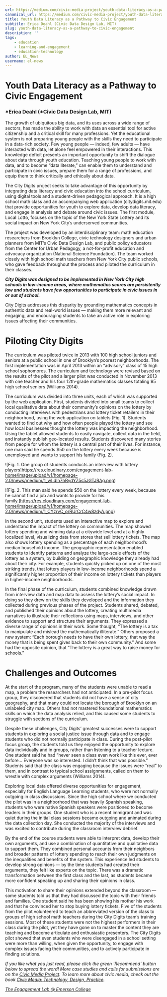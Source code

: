 ```yaml
---
url: https://medium.com/civic-media-project/youth-data-literacy-as-a-pathway-to-civic-engagement-7fbc4a7e8d31
canonical_url: https://medium.com/civic-media-project/youth-data-literacy-as-a-pathway-to-civic-engagement-7fbc4a7e8d31
title: Youth Data Literacy as a Pathway to Civic Engagement
subtitle: Erica Deahl (Civic Data Design Lab, MIT)
slug: youth-data-literacy-as-a-pathway-to-civic-engagement
description: ''
tags:
    - education
    - learning-and-engagement
    - education-technology
author: EL_News
username: el-news
---
```


# Youth Data Literacy as a Pathway to Civic Engagement

### *Erica Deahl (*Civic Data Design Lab, MIT)

The growth of ubiquitous big data, and its uses across a wide range of sectors, has made the ability to work with data an essential tool for active citizenship and a critical skill for many professions. Yet the educational system is not preparing young people with the skills they need to participate in a data-rich society. Few young people — indeed, few adults — have interacted with data, let alone feel empowered in their interactions. This knowledge deficit presents an important opportunity to shift the dialogue about data through youth education. Teaching young people to work with data, and to become “data literate,” can enable them to understand and participate in civic issues, prepare them for a range of professions, and equip them to think critically and ethically about data.

The City Digits project seeks to take advantage of this opportunity by integrating data literacy and civic education into the school curriculum, using digital tools and a student-driven pedagogical approach. It is a high school math class and an accompanying web application (citydigits.mit.edu) that provide opportunities for youth to explore data, develop data literacy, and engage in analysis and debate around civic issues. The first module, Local Lotto, focuses on the topic of the New York State Lottery and its social impact on New York City’s underserved communities.

The project was developed by an interdisciplinary team: math education researchers from Brooklyn College, civic technology designers and urban planners from MIT’s Civic Data Design Lab, and public policy educators from the Center for Urban Pedagogy, a not-for-profit education and advocacy organization (National Science Foundation). The team worked closely with high school math teachers from New York City public schools, who gave feedback throughout the process and piloted the curriculum in their classes.

**_City Digits was designed to be implemented in New York City high schools in low-income areas, where mathematics scores are persistently low and students have few opportunities to participate in civic issues in or out of school._**

City Digits addresses this disparity by grounding mathematics concepts in authentic data and real-world issues — making them more relevant and engaging, and encouraging students to take an active role in exploring issues affecting their communities.

# Piloting City Digits

The curriculum was piloted twice in 2013 with 100 high school juniors and seniors at a public school in one of Brooklyn’s poorest neighborhoods. The first implementation was in April 2013 within an “advisory” class of 15 high school sophomores. The curriculum and technology were revised based on the results of the pilot and a larger pilot was conducted in November 2013 with one teacher and his four 12th-grade mathematics classes totaling 95 high school seniors (Williams 2014).

The curriculum was divided into three units, each of which was supported by the web application. First, students divided into small teams to collect local qualitative data about their community’s opinions on the lottery by conducting interviews with pedestrians and lottery ticket retailers in their neighborhood, using the web application on tablets (Fig. 1). Students wanted to find out why and how often people played the lottery and see how local businesses thought the lottery was impacting the neighborhood. Using the tablet allowed students to easily navigate, collect data in the field, and instantly publish geo-located results. Students discovered many stories from people for whom the lottery is a central part of their lives. For instance, one man said he spends $50 on the lottery every week because is unemployed and wants to support his family (Fig. 2).

![Fig. 1. One group of students conducts an interview with lottery players]https://res.cloudinary.com/engagement-lab-home/image/upload/v1/homepage-2.0/news/medium/1_wLdIh7hBydYZ5s5JGTJRAg.png)

![Fig. 2. This man said he spends $50 on the lottery every week, because he cannot find a job and wants to provide for his family.]https://res.cloudinary.com/engagement-lab-home/image/upload/v1/homepage-2.0/news/medium/1_CYzrvC_orRUrCrC4w8zdyA.png)

In the second unit, students used an interactive map to explore and understand the impact of the lottery on communities. The map showed lottery spending and winning data at a citywide level and at a highly localized level, visualizing data from stores that sell lottery tickets. The map also shows lottery spending as a percentage of each neighborhood’s median household income. The geographic representation enabled students to identify patterns and analyze the large-scale effects of the lottery as a system, by building on geographic knowledge they already had about their city. For example, students quickly picked up on one of the most striking trends, that lottery players in low-income neighborhoods spend a significantly higher proportion of their income on lottery tickets than players in higher-income neighborhoods.

In the final phase of the curriculum, students combined knowledge drawn from interview data and map data to assess the lottery’s social impact. In doing so they drew on the skills they developed and the information they collected during previous phases of the project. Students shared, debated, and published their opinions about the lottery, creating multimedia narratives to illustrate their reflections using maps, interviews, and other evidence to support and structure their arguments. They expressed a diverse range of opinions in their work. Some thought, “The lottery is a tax to manipulate and mislead the mathematically illiterate.” Others proposed a new system: “Each borough needs to have their own lottery, that way the money that is being spent gives back to their own community.” And some had the opposite opinion, that “The lottery is a great way to raise money for schools.”

# Challenges and Outcomes

At the start of the program, many of the students were unable to read a map, a problem the researchers had not anticipated. In a pre-pilot focus group, they discovered that students did not have a sense of city geography, and that many could not locate the borough of Brooklyn on an unlabeled city map. Others had not mastered foundational mathematics skills on which the data analysis relied, and this caused some students to struggle with sections of the curriculum.

Despite these challenges, City Digits’ greatest successes were to support students in exploring a social justice issue through data and to engage students who did not normally participate in class. During the post-pilot focus group, the students told us they enjoyed the opportunity to explore data individually and in groups, rather than listening to a teacher lecture. One student said he had “never seen a class even work like this ever, ever before… Everyone was so interested. I didn’t think that was possible.” Students said that the class was engaging because the issues were “real” to them, and in contrast to typical school assignments, called on them to wrestle with complex arguments (Williams 2014).

Exploring local data offered diverse opportunities for engagement, especially for English Language Learning students, who were not normally outgoing in class discussions. Since the high school where we conducted the pilot was in a neighborhood that was heavily Spanish speaking, students who were native Spanish speakers were positioned to become leaders in their groups. One student who is a recent immigrant and was quiet during the initial class sessions became outgoing and animated during the data collection day. She conducted the majority of the interviews and was excited to contribute during the classroom interview debrief.

By the end of the course students were able to interpret data, develop their own arguments, and use a combination of quantitative and qualitative data to support them. They combined personal accounts from their neighbors and broader patterns of lottery spending to reach their own judgments on the inequalities and benefits of the system. This experience led students to develop strong opinions — by the time students had created their arguments, they felt like experts on the topic. There was a dramatic transformation between the first class and the last, as students became more confident speaking up and sharing their opinions in class.

This motivation to share their opinions extended beyond the classroom — some students told us that they had discussed the topic with their friends and families. One student said he has been showing his mother his work and that he convinced her to stop buying lottery tickets. Five of the students from the pilot volunteered to teach an abbreviated version of the class to groups of high school math teachers during the City Digits team’s training sessions. Most of these students were not the highest performers in their class during the pilot, yet they have gone on to master the content they are teaching and become articulate and enthusiastic presenters. The City Digits pilot showed that even students who were disengaged in a school setting were more than willing, when given the opportunity, to engage with complex issues facing their communities, and to actively participate in finding solutions.

_If you like what you just read, please click the green ‘Recommend’ button below to spread the word! More case studies and calls for submissions are on the [Civic Media Project](http://www.civicmediaproject.com). To learn more about civic media, check out the book [Civic Media: Technology, Design, Practice](https://mitpress.mit.edu/books/civic-media)._

[_The Engagement Lab @ Emerson College_](http://elab.emerson.edu)

